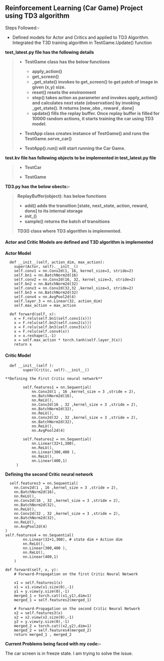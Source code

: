## Reinforcement Learning (Car Game) Project using TD3 algorithm

Steps Followed:-

- Defined models for Actor and Critics and applied to TD3 Algorithm. Integrated the T3D training algorithm in TestGame.Update() function

**test_latest.py file has the following details**

> - **TestGame class has the below functions**
>
>   - **apply_action()**
>   - **get_screen()**
>   - **_get_state()  invokes to get_screen() to get patch of image in given (x,y) size.**
>   - **reset()   resets the environment**
>   - **step()  takes action as parameter and invokes apply_action() and calculates next state (observation) by invoking _get_state(). It returns [new_obs , reward , done]**
>   - **update() fills the replay buffer. Once replay buffer is filled for 10000 random actions, it starts training the car using TD3 model.**
>
> - **TestApp class creates instance of TestGame() and runs the TestGame.serve_car()**
>
> - **TestApp().run() will start running the Car Game.**
>
>   



**test.kv file has following objects to be implemented in test_latest.py file**

> - **TestCar**
>
> - **TestGame**
>
>   

**TD3.py has the below obects:-**

> **ReplayBuffer(object): has below functions**
>
> - **add()  adds the transition [state, next_state, action, reward, done] to its internal storage**
> - **_init__()**
> - **sample() returns the batch of transitions**
>
> **TD3() class where TD3 algorithm is implemented.**



#### Actor and Critic Models are defined and T3D algorithm is implemented

**Actor Model**

```
  def __init__(self, action_dim, max_action):
    super(Actor, self).__init__()
    self.conv1 = nn.Conv2d(1, 16, kernel_size=3, stride=2)
    self.bn1 = nn.BatchNorm2d(16)
    self.conv2 = nn.Conv2d(16, 32, kernel_size=3, stride=2)
    self.bn2 = nn.BatchNorm2d(32)
    self.conv3 = nn.Conv2d(32,32 ,kernel_size=3, stride=2)
    self.bn3 = nn.BatchNorm2d(32)
    self.conv4 = nn.AvgPool2d(4)
    self.layer_3 = nn.Linear(32, action_dim)
    self.max_action = max_action

  def forward(self, x):
    x = F.relu(self.bn1(self.conv1(x)))
    x = F.relu(self.bn2(self.conv2(x)))
    x = F.relu(self.bn3(self.conv3(x)))
    x = F.relu(self.conv4(x))
    x = x.reshape(1,-1)
    x = self.max_action * torch.tanh(self.layer_3(x))
    return x
```



#### **Critic Model**

```
  def __init__(self ):
        super(Critic, self).__init__()

**Defining the First Critic neural network**

        self.features1 = nn.Sequential(
        	nn.Conv2d(1 , 16 ,kernel_size = 3 ,stride = 2),
        	nn.BatchNorm2d(16),
        	nn.ReLU(),
        	nn.Conv2d(16 , 32 ,kernel_size = 3 ,stride = 2),
        	nn.BatchNorm2d(32),
        	nn.ReLU(),
        	nn.Conv2d(32 , 32 ,kernel_size = 3 ,stride = 2),
        	nn.BatchNorm2d(32),
        	nn.ReLU(),
        	nn.AvgPool2d(4) 

	    self.features2 = nn.Sequential(
          	nn.Linear(32+1,300),
        	nn.ReLU(),
        	nn.Linear(300,400 ),
        	nn.ReLU(),
        	nn.Linear(400,1)
   	 )
```

**Defining the second Critic neural network**

      self.features3 = nn.Sequential(
        nn.Conv2d(1 , 16 ,kernel_size = 3 ,stride = 2),
        nn.BatchNorm2d(16),
        nn.ReLU(),
        nn.Conv2d(16 , 32 ,kernel_size = 3 ,stride = 2),
        nn.BatchNorm2d(32),
        nn.ReLU(),
        nn.Conv2d(32 , 32 ,kernel_size = 3 ,stride = 2),
        nn.BatchNorm2d(32),
        nn.ReLU(),
        nn.AvgPool2d(4) 
    )
    self.features4 = nn.Sequential(
            nn.Linear(32+1,300), # state dim + Action dim
            nn.ReLU(),
            nn.Linear(300,400 ),
            nn.ReLU(),
            nn.Linear(400,1)
        )
        
    def forward(self, x, y):
        # Forward-Propagation on the first Critic Neural Network
    
        x1 = self.features1(x)
        x1 = x1.view(x1.size(0),-1)
        y1 = y.view(y.size(0),-1)
        merged_1 = torch.cat((x1,y1),dim=1)
        merged_1 = self.features2(merged_1)
    
        # Forward-Propagation on the second Critic Neural Network
        x2 = self.features3(x)
        x2 = x2.view(x2.size(0),-1)
        y2 = y.view(y.size(0),-1)
        merged_2 = torch.cat((x2,y2),dim=1)
        merged_2 = self.features4(merged_2)
        return merged_1 , merged_2


**Current Problems being faced with my code:-**

The car screen is in freeze state. I am  trying to solve the issue.
